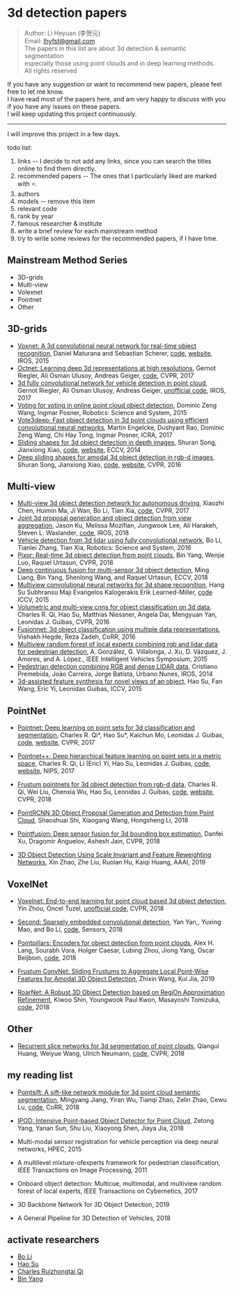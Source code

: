 # 3d detection papers

> Author: Li Heyuan (李贺元)<br>
> Email: lhyfst@gmail.com<br>
> The papers in this list are about 3d detection & semantic segmentation<br>
> especially those using point clouds and in deep learning methods.<br>
> All rights reserved


If you have any suggestion or want to recommend new papers, please feel free to let me know.<br>
I have read most of the papers here, and am very happy to discuss with you if you have any issues on these papers.<br>
I will keep updating this project continuously.<br>

---

I will improve this project in a few days.<br>

todo list:
1. links  -- I decide to not add any links, since you can search the titles online to find them directly.
2. recommended papers  -- The ones that I particularly liked are marked with :star:.
3. authors
4. models  -- remove this item
5. relevant code
6. rank by year
7. famous researcher & institute
8. write a brief review for each mainstream method
9. try to write some reviews for the recommended papers, if I have time.

## Mainstream Method Series
- 3D-grids
- Multi-view
- Volexnet
- Pointnet
- Other

## 3D-grids
- [Voxnet: A 3d convolutional neural network for real-time object recognition](https://www.ri.cmu.edu/pub_files/2015/9/voxnet_maturana_scherer_iros15.pdf), 
Daniel Maturana and Sebastian Scherer,
[code](https://github.com/dimatura/voxnet), 
[website](http://dimatura.net/research/voxnet/), 
IROS, 2015
- [Octnet: Learning deep 3d representations at high resolutions](https://arxiv.org/pdf/1611.05009.pdf), 
Gernot Riegler, Ali Osman Ulusoy, Andreas Geiger, 
[code](https://github.com/griegler/octnet), 
CVPR, 2017
- [3d fully convolutional network for vehicle detection in point cloud](https://arxiv.org/pdf/1611.08069.pdf), 
Gernot Riegler, Ali Osman Ulusoy, Andreas Geiger, 
[unofficial code](https://github.com/yukitsuji/3D_CNN_tensorflow), 
IROS, 2017
- [Voting for voting in online point cloud object detection](http://www.robots.ox.ac.uk/~mobile/Papers/2015RSS_wang.pdf), 
Dominic Zeng Wang, Ingmar Posner,
Robotics: Science and System, 2015
- [Vote3deep: Fast object detection in 3d point clouds using efficient convolutional neural networks](https://arxiv.org/pdf/1609.06666),
Martin Engelcke, Dushyant Rao, Dominic Zeng Wang, Chi Hay Tong, Ingmar Posner, 
ICRA, 2017
- [Sliding shapes for 3d object detection in depth images](http://slidingshapes.cs.princeton.edu/paper.pdf), 
Shuran Song, Jianxiong Xiao, 
[code](http://slidingshapes.cs.princeton.edu/), 
[website](http://slidingshapes.cs.princeton.edu/), 
ECCV, 2014
- [Deep sliding shapes for amodal 3d object detection in rgb-d images](http://dss.cs.princeton.edu/paper.pdf), 
Shuran Song, Jianxiong Xiao, 
[code](https://github.com/shurans/DeepSlidingShape), 
[website](http://dss.cs.princeton.edu/), 
CVPR, 2016

## Multi-view
- [Multi-view 3d object detection network for autonomous driving](https://arxiv.org/pdf/1611.07759.pdf), 
Xiaozhi Chen, Huimin Ma, Ji Wan, Bo Li, Tian Xia, 
[code](https://github.com/bostondiditeam/MV3D), 
CVPR, 2017
- [Joint 3d proposal generation and object detection from view aggregation](https://arxiv.org/pdf/1712.02294.pdf), 
Jason Ku, Melissa Mozifian, Jungwook Lee, Ali Harakeh, Steven L. Waslander, 
[code](https://github.com/kujason/avod), 
IROS, 2018
- [Vehicle detection from 3d lidar using fully convolutional network](https://arxiv.org/pdf/1608.07916.pdf), 
Bo Li, Tianlei Zhang, Tian Xia, 
Robotics: Science and System, 2016
- [Pixor: Real-time 3d object detection from point clouds](https://arxiv.org/pdf/1902.06326), 
Bin Yang, Wenjie Luo, Raquel Urtasun, 
CVPR, 2018
- [Deep continuous fusion for multi-sensor 3d object detection](http://openaccess.thecvf.com/content_ECCV_2018/papers/Ming_Liang_Deep_Continuous_Fusion_ECCV_2018_paper.pdf), 
Ming Liang, Bin Yang, Shenlong Wang, and Raquel Urtasun, 
ECCV, 2018
- [Multiview convolutional neural networks for 3d shape recognition](http://vis-www.cs.umass.edu/mvcnn/docs/su15mvcnn.pdf), 
Hang Su Subhransu Maji Evangelos Kalogerakis Erik Learned-Miller, 
[code](https://github.com/jongchyisu/mvcnn_pytorch)
ICCV, 2015
- [Volumetric and multi-view cnns for object classification on 3d data](http://openaccess.thecvf.com/content_cvpr_2016/papers/Qi_Volumetric_and_Multi-View_CVPR_2016_paper.pdf), 
Charles R. Qi, Hao Su, Matthias Niessner, Angela Dai, Mengyuan Yan, Leonidas J. Guibas, 
CVPR, 2016
- [Fusionnet: 3d object classification using multiple data representations](https://arxiv.org/pdf/1607.05695.pdf), 
Vishakh Hegde, Reza Zadeh, 
CoRR, 2016
- [Multiview random forest of local experts combining rgb and lidar data for pedestrian detection](https://ieeexplore.ieee.org/document/7225711), 
A. González, G. Villalonga, J. Xu, D. Vázquez, J. Amores, and A. López., 
IEEE Intelligent Vehicles Symposium, 2015
- [Pedestrian detection combining RGB and dense LIDAR data](https://ieeexplore.ieee.org/document/6943141), 
Cristiano Premebida, João Carreira, Jorge Batista, Urbano Nunes, 
IROS, 2014
- [3d-assisted feature synthesis for novel views of an object](http://openaccess.thecvf.com/content_iccv_2015/papers/Su_3D-Assisted_Feature_Synthesis_ICCV_2015_paper.pdf), 
Hao Su, Fan Wang, Eric Yi, Leonidas Guibas, 
ICCV, 2015

## PointNet
- [Pointnet: Deep learning on point sets for 3d classification and segmentation](https://arxiv.org/abs/1612.00593), 
Charles R. Qi*, Hao Su*, Kaichun Mo, Leonidas J. Guibas, 
[code](https://github.com/charlesq34/pointnet), 
[website](http://stanford.edu/~rqi/pointnet/), 
CVPR, 2017

- [Pointnet++: Deep hierarchical feature learning on point sets in a metric space](https://arxiv.org/abs/1706.02413), 
Charles R. Qi, Li (Eric) Yi, Hao Su, Leonidas J. Guibas, 
[code](https://github.com/charlesq34/pointnet2), 
[website](http://stanford.edu/~rqi/pointnet2/), 
NIPS, 2017

- [Frustum pointnets for 3d object detection from rgb-d data](https://arxiv.org/abs/1711.08488), 
Charles R. Qi, Wei Liu, Chenxia Wu, Hao Su, Leonidas J. Guibas, 
[code](https://github.com/charlesq34/frustum-pointnets), 
[website](http://stanford.edu/~rqi/frustum-pointnets/), 
CVPR, 2018

- [PointRCNN 3D Object Proposal Generation and Detection from Point Cloud](https://arxiv.org/pdf/1812.04244.pdf), 
Shaoshuai Shi, Xiaogang Wang, Hongsheng Li, 
2018

- [Pointfusion: Deep sensor fusion for 3d bounding box estimation](https://arxiv.org/pdf/1711.10871.pdf), 
Danfei Xu, Dragomir Anguelov, Ashesh Jain, 
CVPR, 2018

- [3D Object Detection Using Scale Invariant and Feature Reweighting Networks](https://arxiv.org/pdf/1711.10871.pdf), 
Xin Zhao, Zhe Liu, Ruolan Hu, Kaiqi Huang, 
AAAI, 2019

## VoxelNet
- [Voxelnet: End-to-end learning for point cloud based 3d object detection](https://arxiv.org/pdf/1711.06396.pdf), 
Yin Zhou, Oncel Tuzel, 
[unofficial code](https://github.com/jeasinema/VoxelNet-tensorflow), 
CVPR, 2018

- [Second: Sparsely embedded convolutional detection](https://pdfs.semanticscholar.org/5125/a16039cabc6320c908a4764f32596e018ad3.pdf), 
Yan Yan,, Yuxing Mao, and Bo Li, 
[code](https://github.com/traveller59/second.pytorch), 
Sensors, 2018

- [Pointpillars: Encoders for object detection from point clouds](https://arxiv.org/pdf/1812.05784.pdf), 
Alex H. Lang, Sourabh Vora, Holger Caesar, Lubing Zhou, Jiong Yang, Oscar Beijbom, 
[code](https://github.com/nutonomy/second.pytorch), 
2018

- [Frustum ConvNet: Sliding Frustums to Aggregate Local Point-Wise Features for Amodal 3D Object Detection](https://arxiv.org/pdf/1903.01864.pdf), 
Zhixin Wang, Kui Jia, 
2019

- [RoarNet: A Robust 3D Object Detection based on RegiOn Approximation Refinement](https://arxiv.org/pdf/1811.03818), 
Kiwoo Shin, Youngwook Paul Kwon, Masayoshi Tomizuka, 
[code](https://github.com/Kiwoo/RoarNet), 
2018


## Other
- [Recurrent slice networks for 3d segmentation of point clouds](https://arxiv.org/pdf/1802.04402.pdf), 
Qiangui Huang, Weiyue Wang, Ulrich Neumann, 
[code](https://github.com/qianguih/RSNet), 
CVPR, 2018


## my reading list
- [Pointsift: A sift-like network module for 3d point cloud semantic segmentation](https://arxiv.org/abs/1807.00652), 
Mingyang Jiang, Yiran Wu, Tianqi Zhao, Zelin Zhao, Cewu Lu, 
[code](https://github.com/MVIG-SJTU/pointSIFT), 
CoRR, 2018

- [IPOD: Intensive Point-based Object Detector for Point Cloud](https://arxiv.org/pdf/1812.05276.pdf), 
Zetong Yang, Yanan Sun, Shu Liu, Xiaoyong Shen, Jiaya Jia, 
2018

- Multi-modal sensor registration for vehicle perception via deep neural networks, HPEC, 2015
- A multilevel mixture-ofexperts framework for pedestrian classification, IEEE Transactions on Image Processing, 2011
- Onboard object detection: Multicue, multimodal, and multiview random forest of local experts, IEEE Transactions on Cybernetics, 2017
- 3D Backbone Network for 3D Object Detection, 2019
- A General Pipeline for 3D Detection of Vehicles, 2018

## activate researchers
- [Bo Li](http://prclibo.github.io/)
- [Hao Su](http://cseweb.ucsd.edu/~haosu/index.html#teaching)
- [Charles Ruizhongtai Qi](http://stanford.edu/~rqi/)
- [Bin Yang](http://www.cs.toronto.edu/~byang/)
